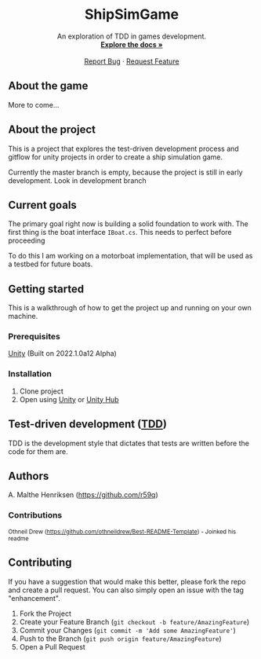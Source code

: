 <div align="center">
  <a href="https://github.com/r59q/ShipSimGame">
    <!--<img src="images/logo.png" alt="Logo" width="80" height="80"> -->
  </a>

  <h1 align="center">ShipSimGame</h1>

  <p align="center">
    An exploration of TDD in games development.
    <br />
    <a href="https://github.com/r59q/ShipSimGame/wiki"><strong>Explore the docs »</strong></a>
    <br />
    <br />
    <!-- <a href=" [LINKHERE] ">View Demo</a> -->
    <!-- · -->
    <a href="https://github.com/r59q/ShipSimGame/issues">Report Bug</a>
    ·
    <a href="https://github.com/r59q/ShipSimGame/issues">Request Feature</a>
  </p>
</div>

## About the game

More to come...

## About the project

This is a project that explores the test-driven development process and gitflow for unity projects in order to create a ship simulation game.

Currently the master branch is empty, because the project is still in early development. Look in development branch

## Current goals

The primary goal right now is building a solid foundation to work with. The first thing is the boat interface `IBoat.cs`. This needs to perfect before proceeding

To do this I am working on a motorboat implementation, that will be used as a testbed for future boats.

## Getting started
This is a walkthrough of how to get the project up and running on your own machine.
### Prerequisites

[Unity](https://unity3d.com/get-unity/download "Unity's download page")  (Built on 2022.1.0a12 Alpha)

### Installation
1. Clone project
2. Open using [Unity](https://unity3d.com/get-unity/download "Unity's download page") or [Unity Hub](https://unity3d.com/get-unity/download "Unity's download page")

## Test-driven development ([TDD](https://en.wikipedia.org/wiki/Test-driven_development "Wikipedia article"))

TDD is the development style that dictates that tests are written before the code for them are. 

## Authors

A. Malthe Henriksen (https://github.com/r59q)

### Contributions

<sub>Othneil Drew (https://github.com/othneildrew/Best-README-Template) - Joinked his readme</sub>

## Contributing

If you have a suggestion that would make this better, please fork the repo and create a pull request. You can also simply open an issue with the tag "enhancement".

1. Fork the Project
2. Create your Feature Branch (`git checkout -b feature/AmazingFeature`)
3. Commit your Changes (`git commit -m 'Add some AmazingFeature'`)
4. Push to the Branch (`git push origin feature/AmazingFeature`)
5. Open a Pull Request
